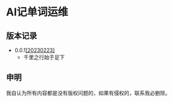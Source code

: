 # AI记单词运维

## 版本记录

* 0.0.1[[20230223]](/20230223/README.md)
  * 千里之行始于足下

## 申明

我自认为所有内容都是没有版权问题的，如果有侵权的，联系我必删除。
